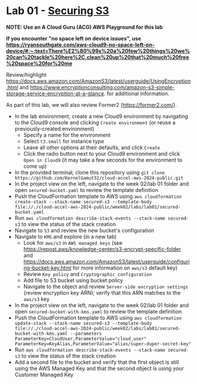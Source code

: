 # Lab 01 - [Securing S3](https://learn.acloud.guru/handson/e4e6a251-06af-4046-992b-84f0ece1d3fb)

**NOTE: Use an A Cloud Guru (ACG) AWS Playground for this lab**

**If you encounter "no space left on device issues", use https://ryansouthgate.com/aws-cloud9-no-space-left-on-device/#:~:text=There%E2%80%99s%20a%20few%20things%20we%20can%20tackle%20here%2C,clean%20up%20that%20much%20free%20space%20for%20me**

Review/highlight https://docs.aws.amazon.com/AmazonS3/latest/userguide/UsingEncryption.html and https://www.encryptionconsulting.com/amazon-s3-simple-storage-service-encryption-at-a-glance. for additional information.

As part of this lab, we will also review Former2 (https://former2.com/).

* In the lab environment, create a new Cloud9 environment by navigating to the Cloud9 console and clicking `Create environment` (or reuse a previously-created environment)
    - Specify a name for the environment
    - Select `t3.small` for instance type
    - Leave all other options at their defaults, and click `Create`
    - Click the radio button next to your Cloud9 environment and click `Open in Cloud9` (it may take a few seconds for the environment to come up)
* In the provided terminal, clone this repository using `git clone https://github.com/KernelGamut32/cloud-accel-aws-2024-public.git`
* In the project view on the left, navigate to the week 02/lab 01 folder and open `secured-bucket.yaml` to review the template definition
* Push the CloudFormation template to AWS using `aws cloudformation create-stack --stack-name secured-s3 --template-body file://./cloud-accel-aws-2024-public/week02/labs/lab01/secured-bucket.yaml`
* Run `aws cloudformation describe-stack-events --stack-name secured-s3` to view the status of the stack creation
* Navigate to `S3` and review the new bucket's configuration
* Navigate to `KMS` and explore (in a new tab)
    - Look for `aws/s3` in `AWS managed keys` (see https://repost.aws/knowledge-center/s3-encrypt-specific-folder and https://docs.aws.amazon.com/AmazonS3/latest/userguide/configuring-bucket-key.html for more information on `aws/s3` default key)
    - Review `Key policy` and `Cryptographic configuration`
    - Add file to S3 bucket using bucket policy
    - Navigate to the object and review `Server-side encryption settings` (review encryption key ARN); verify that this ARN matches to the `aws/s3` key
* In the project view on the left, navigate to the week 02/lab 01 folder and open `secured-bucket-with-kms.yaml` to review the template definition
* Push the CloudFormation template to AWS using `aws cloudformation update-stack --stack-name secured-s3 --template-body file://./cloud-accel-aws-2024-public/week02/labs/lab01/secured-bucket-with-kms.yaml --parameters ParameterKey=CloudUser,ParameterValue="cloud_user" ParameterKey=KeyAlias,ParameterValue="alias/super-duper-secret-key"`
* Run `aws cloudformation describe-stack-events --stack-name secured-s3` to view the status of the stack creation
* Add a second file to the bucket and verify that the first object is still using the AWS Managed Key and that the second object is using your Customer Managed Key

